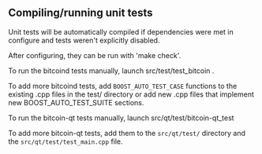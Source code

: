 Compiling/running unit tests
------------------------------------

Unit tests will be automatically compiled if dependencies were met in configure
and tests weren't explicitly disabled.

After configuring, they can be run with 'make check'.

To run the bitcoind tests manually, launch src/test/test_bitcoin .

To add more bitcoind tests, add `BOOST_AUTO_TEST_CASE` functions to the existing
.cpp files in the test/ directory or add new .cpp files that
implement new BOOST_AUTO_TEST_SUITE sections.

To run the bitcoin-qt tests manually, launch src/qt/test/bitcoin-qt_test

To add more bitcoin-qt tests, add them to the `src/qt/test/` directory and
the `src/qt/test/test_main.cpp` file.

